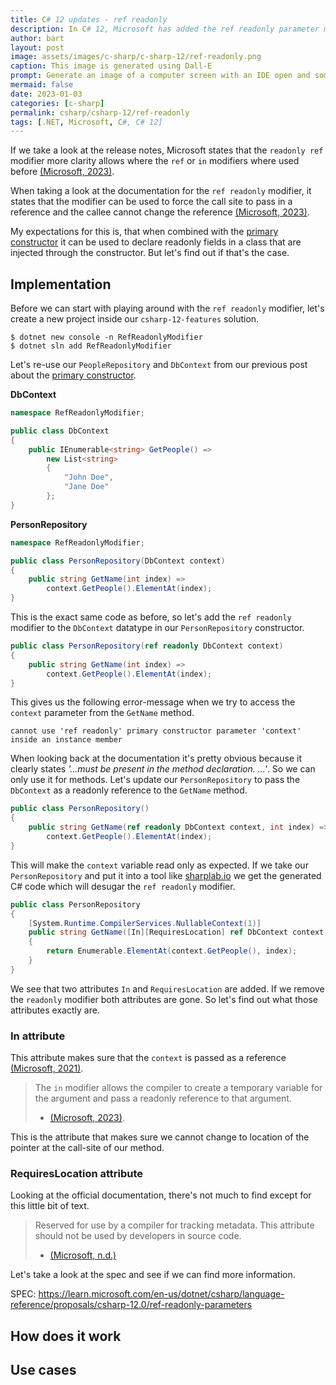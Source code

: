 ```yaml
---
title: C# 12 updates - ref readonly
description: In C# 12, Microsoft has added the ref readonly parameter modifier.
author: bart
layout: post
image: assets/images/c-sharp/c-sharp-12/ref-readonly.png
caption: This image is generated using Dall-E
prompt: Generate an image of a computer screen with an IDE open and someone trying out the new ref readonly modifier from C# in a minimalistic flat style
mermaid: false
date: 2023-01-03
categories: [c-sharp]
permalink: csharp/csharp-12/ref-readonly
tags: [.NET, Microsoft, C#, C# 12]
---
```


If we take a look at the release notes, Microsoft states that the `readonly ref` modifier more clarity allows where the `ref` or `in` modifiers where used before [(Microsoft, 2023)](https://learn.microsoft.com/en-us/dotnet/csharp/whats-new/csharp-12#ref-readonly-parameters).

When taking a look at the documentation for the `ref readonly` modifier, it states that the modifier can be used to force the call site to pass in a reference and the callee cannot change the reference [(Microsoft, 2023)](https://learn.microsoft.com/en-us/dotnet/csharp/language-reference/keywords/method-parameters#ref-readonly-modifier).

My expectations for this is, that when combined with the [primary constructor](./2023-12-27-primary-constructor.md) it can be used to declare readonly fields in a class that are injected through the constructor. But let's find out if that's the case.

## Implementation

Before we can start with playing around with the `ref readonly` modifier, let's create a new project inside our `csharp-12-features` solution.

```shell
$ dotnet new console -n RefReadonlyModifier
$ dotnet sln add RefReadonlyModifier
```

Let's re-use our `PeopleRepository` and `DbContext` from our previous post about the [primary constructor](./2023-12-27-primary-constructor.md).

__DbContext__
```csharp
namespace RefReadonlyModifier;

public class DbContext
{
    public IEnumerable<string> GetPeople() =>
        new List<string>
        {
            "John Doe",
            "Jane Doe"
        };
}
```

__PersonRepository__
```csharp
namespace RefReadonlyModifier;

public class PersonRepository(DbContext context)
{
    public string GetName(int index) =>
        context.GetPeople().ElementAt(index);
}
```

This is the exact same code as before, so let's add the `ref readonly` modifier to the `DbContext` datatype in our `PersonRepository` constructor.

```csharp
public class PersonRepository(ref readonly DbContext context)
{
    public string GetName(int index) =>
        context.GetPeople().ElementAt(index);
}
```

This gives us the following error-message when we try to access the `context` parameter from the `GetName` method.

```
cannot use 'ref readonly' primary constructor parameter 'context' inside an instance member
```

When looking back at the documentation it's pretty obvious because it clearly states _'...must be present in the method declaration. ...'_. So we can only use it for methods. Let's update our `PersonRepository` to pass the `DbContext` as a readonly reference to the `GetName` method.

```csharp
public class PersonRepository()
{
    public string GetName(ref readonly DbContext context, int index) =>
        context.GetPeople().ElementAt(index);
}
```

This will make the `context` variable read only as expected. If we take our `PersonRepository` and put it into a tool like [sharplab.io](https://sharplab.io) we get the generated C# code which will desugar the `ref readonly` modifier.

```csharp
public class PersonRepository
{
    [System.Runtime.CompilerServices.NullableContext(1)]
    public string GetName([In][RequiresLocation] ref DbContext context, int index)
    {
        return Enumerable.ElementAt(context.GetPeople(), index);
    }
}
```

We see that two attributes `In` and `RequiresLocation` are added. If we remove the `readonly` modifier both attributes are gone. So let's find out what those attributes exactly are.

### In attribute

This attribute makes sure that the `context` is passed as a reference [(Microsoft, 2021)](https://learn.microsoft.com/en-us/dotnet/csharp/language-reference/keywords/in).

> The `in` modifier allows the compiler to create a temporary variable for the argument and pass a readonly reference to that argument.
> * [(Microsoft, 2023)](https://learn.microsoft.com/en-us/dotnet/csharp/language-reference/keywords/method-parameters#in-parameter-modifier).

This is the attribute that makes sure we cannot change to location of the pointer at the call-site of our method.

### RequiresLocation attribute

Looking at the official documentation, there's not much to find except for this little bit of text.

> Reserved for use by a compiler for tracking metadata. This attribute should not be used by developers in source code.
> * [(Microsoft, n.d.)](https://learn.microsoft.com/en-us/dotnet/api/system.runtime.compilerservices.requireslocationattribute?view=net-8.0)

Let's take a look at the spec and see if we can find more information.

SPEC: https://learn.microsoft.com/en-us/dotnet/csharp/language-reference/proposals/csharp-12.0/ref-readonly-parameters

## How does it work

## Use cases